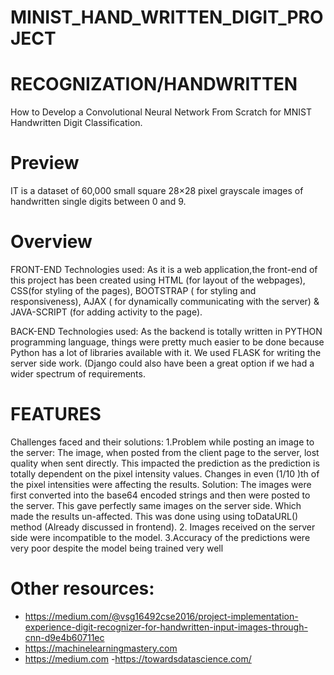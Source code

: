 # MINIST_HAND_WRITTEN_DIGIT_PROJECT
# RECOGNIZATION/HANDWRITTEN
How to Develop a Convolutional Neural Network From Scratch for MNIST Handwritten Digit Classification.

# Preview
IT is a dataset of 60,000 small square 28×28 pixel grayscale images of handwritten single digits between 0 and 9.

# Overview
FRONT-END
Technologies used: As it is a web application,the front-end of this project has been created using HTML (for layout of the webpages), CSS(for styling of the pages), BOOTSTRAP ( for styling and responsiveness), AJAX ( for dynamically communicating with the server) & JAVA-SCRIPT (for adding activity to the page).

BACK-END
Technologies used: As the backend is totally written in PYTHON programming language, things were pretty much easier to be done because Python has a lot of libraries available with it. We used FLASK for writing the server side work. (Django could also have been a great option if we had a wider spectrum of requirements. 
#
# FEATURES
Challenges faced and their solutions:
 1.Problem while posting an image to the server:
The image, when posted from the client page to the server, lost quality when sent directly. This impacted the prediction as the prediction is totally dependent on the pixel intensity values. Changes in even (1/10 )th of the pixel intensities were affecting the results.
 Solution: The images were first converted into the base64 encoded strings and then were posted to the server. This gave perfectly same images on the server side. Which made the results un-affected. This was done using using toDataURL() method (Already discussed in frontend).
 2. Images received on the server side were incompatible to the model.
 3.Accuracy of the predictions were very poor despite the model being trained very well
# Other resources:

- https://medium.com/@vsg16492cse2016/project-implementation-experience-digit-recognizer-for-handwritten-input-images-through-cnn-d9e4b60711ec
- https://machinelearningmastery.com
- https://medium.com
-https://towardsdatascience.com/
